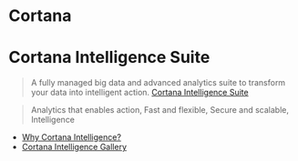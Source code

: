 # Cortana



# Cortana Intelligence Suite

> A fully managed big data and advanced analytics suite to transform your data into intelligent action. [Cortana Intelligence Suite](https://www.microsoft.com/en-us/server-cloud/cortana-intelligence-suite/)

> Analytics that enables action, Fast and flexible, Secure and scalable, Intelligence

- [Why Cortana Intelligence?](https://www.microsoft.com/en-us/server-cloud/cortana-intelligence-suite/why-cortana-intelligence.aspx)
- [Cortana Intelligence Gallery](http://gallery.cortanaintelligence.com/?r=legacy)
